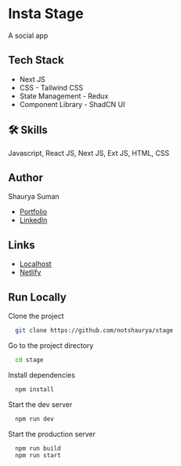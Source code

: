 
# Insta Stage

A social app



## Tech Stack
- Next JS
- CSS - Tailwind CSS
- State Management - Redux
- Component Library - ShadCN UI
## 🛠 Skills
Javascript, React JS, Next JS, Ext JS, HTML, CSS


## Author
Shaurya Suman
- [Portfolio](https://shauryasuman.netlify.app/)
- [LinkedIn](https://www.linkedin.com/in/shaurya-suman/)


## Links

 - [Localhost](http://localhost:3000/)
 - [Netlify](https://instastage.netlify.app/)


## Run Locally

Clone the project

```bash
  git clone https://github.com/notshaurya/stage
```

Go to the project directory

```bash
  cd stage
```

Install dependencies

```bash
  npm install
```

Start the dev server

```bash
  npm run dev
```
Start the production server

```bash
  npm run build
  npm run start
```

